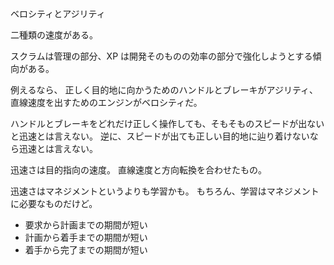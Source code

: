 ベロシティとアジリティ

二種類の速度がある。

スクラムは管理の部分、XP は開発そのものの効率の部分で強化しようとする傾向がある。

例えるなら、
正しく目的地に向かうためのハンドルとブレーキがアジリティ、
直線速度を出すためのエンジンがベロシティだ。

ハンドルとブレーキをどれだけ正しく操作しても、そもそものスピードが出ないと迅速とは言えない。
逆に、スピードが出ても正しい目的地に辿り着けないなら迅速とは言えない。

迅速さは目的指向の速度。
直線速度と方向転換を合わせたもの。

迅速さはマネジメントというよりも学習かも。
もちろん、学習はマネジメントに必要なものだけど。

- 要求から計画までの期間が短い
- 計画から着手までの期間が短い
- 着手から完了までの期間が短い
